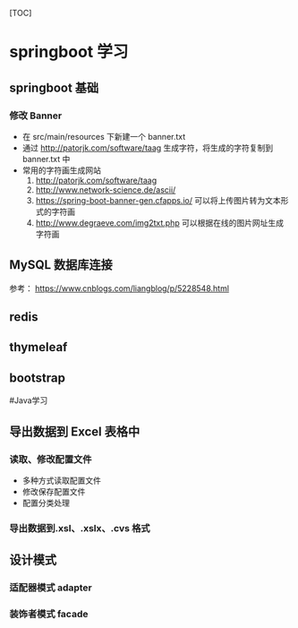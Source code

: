 [TOC]
# springboot 学习
## springboot 基础
### 修改 Banner
* 在 src/main/resources 下新建一个 banner.txt
* 通过 http://patorjk.com/software/taag 生成字符，将生成的字符复制到 banner.txt 中
* 常用的字符画生成网站
  1. http://patorjk.com/software/taag
  1. http://www.network-science.de/ascii/
  1. https://spring-boot-banner-gen.cfapps.io/ 可以将上传图片转为文本形式的字符画
  1. http://www.degraeve.com/img2txt.php 可以根据在线的图片网址生成字符画
## MySQL 数据库连接
   参考： https://www.cnblogs.com/liangblog/p/5228548.html
## redis
## thymeleaf
## bootstrap

#Java学习
## 导出数据到 Excel 表格中
### 读取、修改配置文件
  * 多种方式读取配置文件
  * 修改保存配置文件
  * 配置分类处理
### 导出数据到.xsl、.xslx、.cvs 格式
## 设计模式
### 适配器模式 adapter
### 装饰者模式 facade

